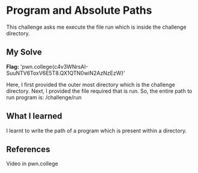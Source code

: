# Program and Absolute Paths
This challenge asks me execute the file run which is inside the challenge directory.

## My Solve
**Flag:** 'pwn.college{c4v3WNrsAI-SuuNTV6ToxV6E5T8.QX1QTN0wiN2AzNzEzW}'

Here, I first provided the outer most directory which is the challenge directory. Next, I provided the file required that is run. So, the entire path to run program is:
/challenge/run

## What I learned
I learnt to write the path of a program which is present within a directory.

## References
Video in pwn.college
